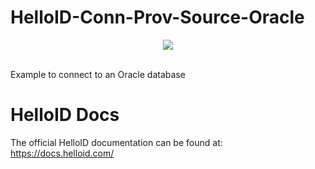 # HelloID-Conn-Prov-Source-Oracle
<p align="center">
  <img src="https://www.tools4ever.nl/connector-logos/oracle-logo-2.png">
</p>
<br />
Example to connect to an Oracle database

# HelloID Docs
The official HelloID documentation can be found at: https://docs.helloid.com/
